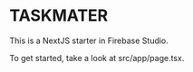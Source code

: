 # TASKMATER
This is a NextJS starter in Firebase Studio.

To get started, take a look at src/app/page.tsx.
